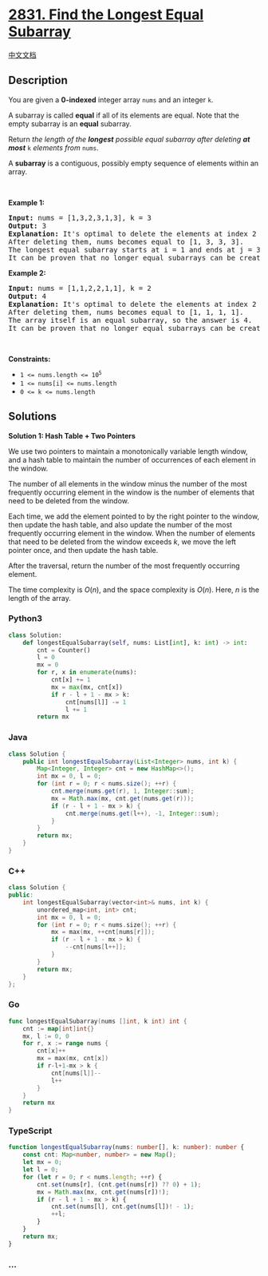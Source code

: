 # [2831. Find the Longest Equal Subarray](https://leetcode.com/problems/find-the-longest-equal-subarray)

[中文文档](/solution/2800-2899/2831.Find%20the%20Longest%20Equal%20Subarray/README.md)

## Description

<p>You are given a <strong>0-indexed</strong> integer array <code>nums</code> and an integer <code>k</code>.</p>

<p>A subarray is called <strong>equal</strong> if all of its elements are equal. Note that the empty subarray is an <strong>equal</strong> subarray.</p>

<p>Return <em>the length of the <strong>longest</strong> possible equal subarray after deleting <strong>at most</strong> </em><code>k</code><em> elements from </em><code>nums</code>.</p>

<p>A <b>subarray</b> is a contiguous, possibly empty sequence of elements within an array.</p>

<p>&nbsp;</p>
<p><strong class="example">Example 1:</strong></p>

<pre>
<strong>Input:</strong> nums = [1,3,2,3,1,3], k = 3
<strong>Output:</strong> 3
<strong>Explanation:</strong> It&#39;s optimal to delete the elements at index 2 and index 4.
After deleting them, nums becomes equal to [1, 3, 3, 3].
The longest equal subarray starts at i = 1 and ends at j = 3 with length equal to 3.
It can be proven that no longer equal subarrays can be created.
</pre>

<p><strong class="example">Example 2:</strong></p>

<pre>
<strong>Input:</strong> nums = [1,1,2,2,1,1], k = 2
<strong>Output:</strong> 4
<strong>Explanation:</strong> It&#39;s optimal to delete the elements at index 2 and index 3.
After deleting them, nums becomes equal to [1, 1, 1, 1].
The array itself is an equal subarray, so the answer is 4.
It can be proven that no longer equal subarrays can be created.
</pre>

<p>&nbsp;</p>
<p><strong>Constraints:</strong></p>

<ul>
	<li><code>1 &lt;= nums.length &lt;= 10<sup>5</sup></code></li>
	<li><code>1 &lt;= nums[i] &lt;= nums.length</code></li>
	<li><code>0 &lt;= k &lt;= nums.length</code></li>
</ul>

## Solutions

**Solution 1: Hash Table + Two Pointers**

We use two pointers to maintain a monotonically variable length window, and a hash table to maintain the number of occurrences of each element in the window.

The number of all elements in the window minus the number of the most frequently occurring element in the window is the number of elements that need to be deleted from the window.

Each time, we add the element pointed to by the right pointer to the window, then update the hash table, and also update the number of the most frequently occurring element in the window. When the number of elements that need to be deleted from the window exceeds $k$, we move the left pointer once, and then update the hash table.

After the traversal, return the number of the most frequently occurring element.

The time complexity is $O(n)$, and the space complexity is $O(n)$. Here, $n$ is the length of the array.

<!-- tabs:start -->

### **Python3**

```python
class Solution:
    def longestEqualSubarray(self, nums: List[int], k: int) -> int:
        cnt = Counter()
        l = 0
        mx = 0
        for r, x in enumerate(nums):
            cnt[x] += 1
            mx = max(mx, cnt[x])
            if r - l + 1 - mx > k:
                cnt[nums[l]] -= 1
                l += 1
        return mx
```

### **Java**

```java
class Solution {
    public int longestEqualSubarray(List<Integer> nums, int k) {
        Map<Integer, Integer> cnt = new HashMap<>();
        int mx = 0, l = 0;
        for (int r = 0; r < nums.size(); ++r) {
            cnt.merge(nums.get(r), 1, Integer::sum);
            mx = Math.max(mx, cnt.get(nums.get(r)));
            if (r - l + 1 - mx > k) {
                cnt.merge(nums.get(l++), -1, Integer::sum);
            }
        }
        return mx;
    }
}
```

### **C++**

```cpp
class Solution {
public:
    int longestEqualSubarray(vector<int>& nums, int k) {
        unordered_map<int, int> cnt;
        int mx = 0, l = 0;
        for (int r = 0; r < nums.size(); ++r) {
            mx = max(mx, ++cnt[nums[r]]);
            if (r - l + 1 - mx > k) {
                --cnt[nums[l++]];
            }
        }
        return mx;
    }
};
```

### **Go**

```go
func longestEqualSubarray(nums []int, k int) int {
	cnt := map[int]int{}
	mx, l := 0, 0
	for r, x := range nums {
		cnt[x]++
		mx = max(mx, cnt[x])
		if r-l+1-mx > k {
			cnt[nums[l]]--
			l++
		}
	}
	return mx
}
```

### **TypeScript**

```ts
function longestEqualSubarray(nums: number[], k: number): number {
    const cnt: Map<number, number> = new Map();
    let mx = 0;
    let l = 0;
    for (let r = 0; r < nums.length; ++r) {
        cnt.set(nums[r], (cnt.get(nums[r]) ?? 0) + 1);
        mx = Math.max(mx, cnt.get(nums[r])!);
        if (r - l + 1 - mx > k) {
            cnt.set(nums[l], cnt.get(nums[l])! - 1);
            ++l;
        }
    }
    return mx;
}
```

### **...**

```

```

<!-- tabs:end -->
